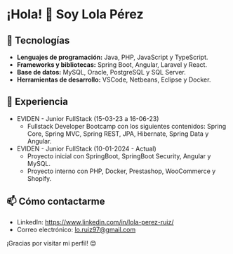 # ¡Hola! 👋 Soy Lola Pérez 
 
## 🚀 Tecnologías
- **Lenguajes de programación:** Java, PHP, JavaScript y TypeScript.
 - **Frameworks y bibliotecas:** Spring Boot, Angular, Laravel y React.
 - **Base de datos:** MySQL, Oracle, PostgreSQL y SQL Server.
 - **Herramientas de desarrollo:** VSCode, Netbeans, Eclipse y Docker.
 
## 💼 Experiencia
- EVIDEN - Junior FullStack (15-03-23 a 16-06-23)
   - Fullstack Developer Bootcamp con los siguientes contenidos: Spring Core, Spring MVC, Spring REST, JPA, Hibernate, Spring Data y Angular.
- EVIDEN - Junior FullStack (10-01-2024 - Actual)
   - Proyecto inicial con SpringBoot, SpringBoot Security, Angular y MySQL.
   - Proyecto interno con PHP, Docker, Prestashop, WooCommerce y Shopify.
 
## 📫 Cómo contactarme
- LinkedIn: https://www.linkedin.com/in/lola-perez-ruiz/
 - Correo electrónico: lo.ruiz97@gmail.com
 
¡Gracias por visitar mi perfil! 😊


<!--
**perezlola15/perezlola15** is a ✨ _special_ ✨ repository because its `README.md` (this file) appears on your GitHub profile.

Here are some ideas to get you started:

- 🔭 I’m currently working on ...
- 🌱 I’m currently learning ...
- 👯 I’m looking to collaborate on ...
- 🤔 I’m looking for help with ...
- 💬 Ask me about ...
- 📫 How to reach me: ...
- 😄 Pronouns: ...
- ⚡ Fun fact: ...
-->

